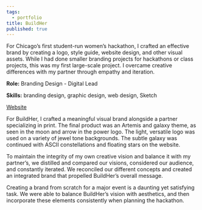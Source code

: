 ```yaml
---
tags:
  - portfolio
title: BuildHer
published: true
---
```

For Chicago’s first student-run women’s hackathon, I crafted an effective brand by creating a logo, style guide, website design, and other visual assets. While I had done smaller branding projects for hackathons or class projects, this was my first large-scale project. I overcame creative differences with my partner through empathy and iteration.

**Role:** Branding Design - Digital Lead

**Skills:** branding design, graphic design, web design, Sketch

<a href="http://buildher.io" target="_blank">Website</a>

For BuildHer, I crafted a meaningful visual brand alongside a partner specializing in print. The final product was an Artemis and galaxy theme, as seen in the moon and arrow in the power logo. The light, versatile logo was used on a variety of jewel tone backgrounds. The subtle galaxy was continued with ASCII constellations and floating stars on the website.

To maintain the integrity of my own creative vision and balance it with my partner’s, we distilled and compared our visions, considered our audience, and constantly iterated. We reconciled our different concepts and created an integrated brand that propelled BuildHer’s overall message.

Creating a brand from scratch for a major event is a daunting yet satisfying task. We were able to balance BuildHer’s vision with aesthetics, and then incorporate these elements consistently when planning the hackathon.
